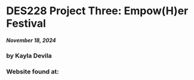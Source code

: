 # DES228 Project Three: Empow(H)er Festival
##### November 18, 2024 ######
### by Kayla Devila ###
### Website found at: ###
 
